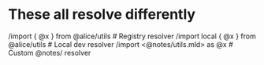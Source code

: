 # These all resolve differently
/import { @x } from @alice/utils          # Registry resolver
/import local { @x } from @alice/utils    # Local dev resolver
/import <@notes/utils.mld> as @x          # Custom @notes/ resolver